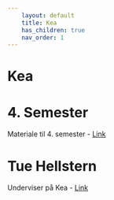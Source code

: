 ```yaml
---
    layout: default
    title: Kea
    has_children: true
    nav_order: 1
---
```

# Kea

# 4. Semester
Materiale til 4. semester - [Link](./4_semester/README.md)

# Tue Hellstern
Underviser på Kea - [Link](./Tue-Hellstern/README.md)
